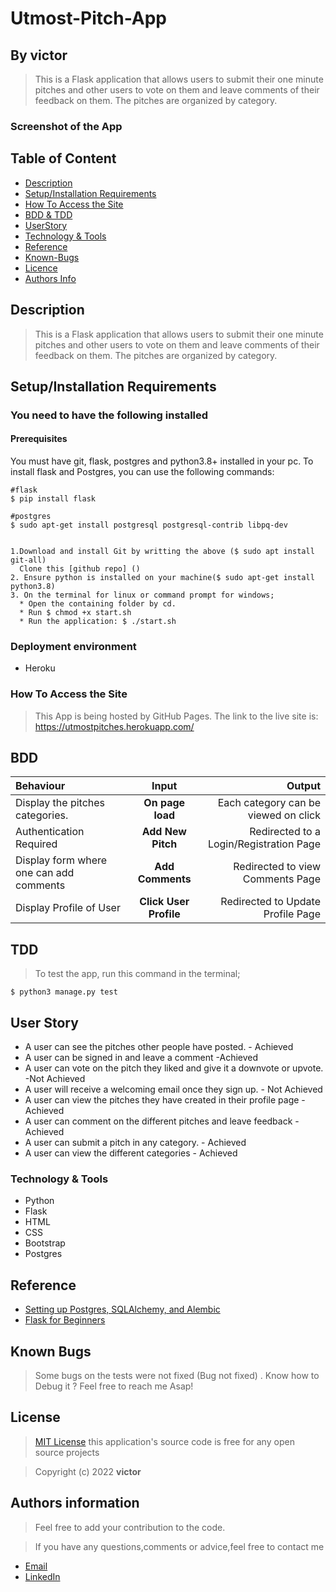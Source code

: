# Utmost-Pitch-App



## By victor

> This is a Flask application that allows users to submit their one minute pitches and other users to vote on them and leave comments of their feedback on them. The pitches are organized by category. 

### Screenshot of the App


## Table of Content

+ [Description](#description)
+ [Setup/Installation Requirements](setup&installationrequirements)
+ [How To Access the Site](#howtoaccessthesite)
+ [BDD & TDD](#bdd&tdd)
+ [UserStory](#userstory)
+ [Technology & Tools](#technology&tools)
+ [Reference](#reference)
+ [Known-Bugs](#knownbugs)
+ [Licence](#licence)
+ [Authors Info](#authors-info)

## Description

> This is a Flask application that allows users to submit their one minute pitches and other users to vote on them and leave comments of their feedback on them. The pitches are organized by category. 



## Setup/Installation Requirements

### You need to have the following installed

#### Prerequisites

You must have git, flask, postgres and python3.8+ installed in your pc.
To install flask and Postgres, you can use the following commands:

```
#flask
$ pip install flask

#postgres
$ sudo apt-get install postgresql postgresql-contrib libpq-dev
```

```
 
1.Download and install Git by writting the above ($ sudo apt install git-all)
  Clone this [github repo] ()
2. Ensure python is installed on your machine($ sudo apt-get install python3.8)
3. On the terminal for linux or command prompt for windows;
  * Open the containing folder by cd.
  * Run $ chmod +x start.sh
  * Run the application: $ ./start.sh

```

### Deployment environment
* Heroku

### How To Access the Site
> This App is being hosted by GitHub Pages. The link to the live site is: https://utmostpitches.herokuapp.com/


## BDD
| Behaviour | Input | Output |
| :---------------- | :---------------: | ------------------: |
| Display the pitches categories. | **On page load** | Each category can be viewed on click |
| Authentication Required | **Add New Pitch** | Redirected to a Login/Registration Page |
| Display form where one can add comments  | **Add Comments** | Redirected to view Comments Page |
| Display Profile of User | **Click User Profile** | Redirected to Update Profile Page



## TDD

> To test the app, run this command in the terminal;

`$ python3 manage.py test`


## User Story
* A user can see the pitches other people have posted. - Achieved
* A user can be signed in and leave a comment -Achieved
* A user can vote on the pitch they liked and give it a downvote or upvote. -Not Achieved
* A user will receive a welcoming email once they sign up. - Not Achieved
* A user can view the pitches they have created in their profile page - Achieved
* A user can comment on the different pitches and leave feedback - Achieved
* A user can submit a pitch in any category. - Achieved
* A user can view the different categories - Achieved

### Technology & Tools
* Python
* Flask
* HTML
* CSS
* Bootstrap
* Postgres

## Reference

* [Setting up Postgres, SQLAlchemy, and Alembic](https://realpython.com/flask-by-example-part-2-postgres-sqlalchemy-and-alembic/)
* [Flask for Beginners](https://www.fullstackpython.com/flask.html)



## Known Bugs
> Some bugs on the tests were not fixed (Bug not fixed) . Know how to Debug it ? Feel free to reach me Asap!

## License

> [MIT License](license) this application's source code is free for any open source projects

> Copyright (c) 2022 **victor**



## Authors information
> Feel free to add your contribution to the code.

> If you have any questions,comments or advice,feel free to contact me

* [Email]()
* [LinkedIn]()
